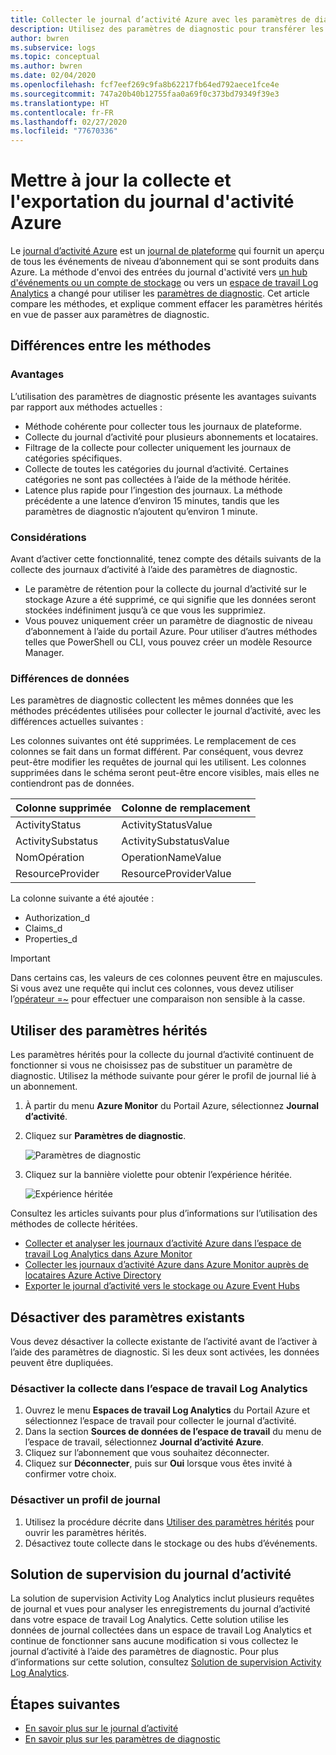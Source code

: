 ```yaml
---
title: Collecter le journal d’activité Azure avec les paramètres de diagnostic (préversion) – Azure Monitor | Microsoft Docs
description: Utilisez des paramètres de diagnostic pour transférer les journaux d’activité Azure vers les journaux Azure Monitor, Stockage Azure ou Azure Event Hubs.
author: bwren
ms.subservice: logs
ms.topic: conceptual
ms.author: bwren
ms.date: 02/04/2020
ms.openlocfilehash: fcf7eef269c9fa8b62217fb64ed792aece1fce4e
ms.sourcegitcommit: 747a20b40b12755faa0a69f0c373bd79349f39e3
ms.translationtype: HT
ms.contentlocale: fr-FR
ms.lasthandoff: 02/27/2020
ms.locfileid: "77670336"
---
```

# <a name="update-to-azure-activity-log-collection-and-export"></a>Mettre à jour la collecte et l'exportation du journal d'activité Azure
Le [journal d’activité Azure](platform-logs-overview.md) est un [journal de plateforme](platform-logs-overview.md) qui fournit un aperçu de tous les événements de niveau d’abonnement qui se sont produits dans Azure. La méthode d'envoi des entrées du journal d'activité vers [un hub d'événements ou un compte de stockage](activity-log-export.md) ou vers un [espace de travail Log Analytics](activity-log-collect.md) a changé pour utiliser les [paramètres de diagnostic](diagnostic-settings.md). Cet article compare les méthodes, et explique comment effacer les paramètres hérités en vue de passer aux paramètres de diagnostic.


## <a name="differences-between-methods"></a>Différences entre les méthodes

### <a name="advantages"></a>Avantages
L’utilisation des paramètres de diagnostic présente les avantages suivants par rapport aux méthodes actuelles :

- Méthode cohérente pour collecter tous les journaux de plateforme.
- Collecte du journal d’activité pour plusieurs abonnements et locataires.
- Filtrage de la collecte pour collecter uniquement les journaux de catégories spécifiques.
- Collecte de toutes les catégories du journal d’activité. Certaines catégories ne sont pas collectées à l’aide de la méthode héritée.
- Latence plus rapide pour l’ingestion des journaux. La méthode précédente a une latence d’environ 15 minutes, tandis que les paramètres de diagnostic n’ajoutent qu’environ 1 minute.

### <a name="considerations"></a>Considérations
Avant d’activer cette fonctionnalité, tenez compte des détails suivants de la collecte des journaux d’activité à l’aide des paramètres de diagnostic.

- Le paramètre de rétention pour la collecte du journal d’activité sur le stockage Azure a été supprimé, ce qui signifie que les données seront stockées indéfiniment jusqu’à ce que vous les supprimiez.
- Vous pouvez uniquement créer un paramètre de diagnostic de niveau d’abonnement à l’aide du portail Azure. Pour utiliser d’autres méthodes telles que PowerShell ou CLI, vous pouvez créer un modèle Resource Manager.


### <a name="differences-in-data"></a>Différences de données
Les paramètres de diagnostic collectent les mêmes données que les méthodes précédentes utilisées pour collecter le journal d’activité, avec les différences actuelles suivantes :

Les colonnes suivantes ont été supprimées. Le remplacement de ces colonnes se fait dans un format différent. Par conséquent, vous devrez peut-être modifier les requêtes de journal qui les utilisent. Les colonnes supprimées dans le schéma seront peut-être encore visibles, mais elles ne contiendront pas de données.

| Colonne supprimée | Colonne de remplacement |
|:---|:---|
| ActivityStatus    | ActivityStatusValue    |
| ActivitySubstatus | ActivitySubstatusValue |
| NomOpération     | OperationNameValue     |
| ResourceProvider  | ResourceProviderValue  |

La colonne suivante a été ajoutée :

- Authorization_d
- Claims_d
- Properties_d

> [!IMPORTANT]
> Dans certains cas, les valeurs de ces colonnes peuvent être en majuscules. Si vous avez une requête qui inclut ces colonnes, vous devez utiliser l’[opérateur =~](https://docs.microsoft.com/azure/kusto/query/datatypes-string-operators) pour effectuer une comparaison non sensible à la casse.

## <a name="work-with-legacy-settings"></a>Utiliser des paramètres hérités
Les paramètres hérités pour la collecte du journal d’activité continuent de fonctionner si vous ne choisissez pas de substituer un paramètre de diagnostic. Utilisez la méthode suivante pour gérer le profil de journal lié à un abonnement.

1. À partir du menu **Azure Monitor** du Portail Azure, sélectionnez **Journal d’activité**.
3. Cliquez sur **Paramètres de diagnostic**.

   ![Paramètres de diagnostic](media/diagnostic-settings-subscription/diagnostic-settings.png)

4. Cliquez sur la bannière violette pour obtenir l’expérience héritée.

    ![Expérience héritée](media/diagnostic-settings-subscription/legacy-experience.png)


Consultez les articles suivants pour plus d’informations sur l’utilisation des méthodes de collecte héritées.

- [Collecter et analyser les journaux d’activité Azure dans l’espace de travail Log Analytics dans Azure Monitor](activity-log-collect.md)
- [Collecter les journaux d’activité Azure dans Azure Monitor auprès de locataires Azure Active Directory](activity-log-collect-tenants.md)
- [Exporter le journal d’activité vers le stockage ou Azure Event Hubs](activity-log-export.md)

## <a name="disable-existing-settings"></a>Désactiver des paramètres existants
Vous devez désactiver la collecte existante de l’activité avant de l’activer à l’aide des paramètres de diagnostic. Si les deux sont activées, les données peuvent être dupliquées.

### <a name="disable-collection-into-log-analytics-workspace"></a>Désactiver la collecte dans l’espace de travail Log Analytics

1. Ouvrez le menu **Espaces de travail Log Analytics** du Portail Azure et sélectionnez l’espace de travail pour collecter le journal d’activité.
2. Dans la section **Sources de données de l’espace de travail** du menu de l’espace de travail, sélectionnez **Journal d’activité Azure**.
3. Cliquez sur l’abonnement que vous souhaitez déconnecter.
4. Cliquez sur **Déconnecter**, puis sur **Oui** lorsque vous êtes invité à confirmer votre choix.

### <a name="disable-log-profile"></a>Désactiver un profil de journal

1. Utilisez la procédure décrite dans [Utiliser des paramètres hérités](#work-with-legacy-settings) pour ouvrir les paramètres hérités.
2. Désactivez toute collecte dans le stockage ou des hubs d’événements.



## <a name="activity-log-monitoring-solution"></a>Solution de supervision du journal d’activité
La solution de supervision Activity Log Analytics inclut plusieurs requêtes de journal et vues pour analyser les enregistrements du journal d’activité dans votre espace de travail Log Analytics. Cette solution utilise les données de journal collectées dans un espace de travail Log Analytics et continue de fonctionner sans aucune modification si vous collectez le journal d’activité à l’aide des paramètres de diagnostic. Pour plus d’informations sur cette solution, consultez [Solution de supervision Activity Log Analytics](activity-log-collect.md#activity-logs-analytics-monitoring-solution).

## <a name="next-steps"></a>Étapes suivantes

* [En savoir plus sur le journal d’activité](../../azure-resource-manager/management/view-activity-logs.md)
* [En savoir plus sur les paramètres de diagnostic](diagnostic-settings.md)
